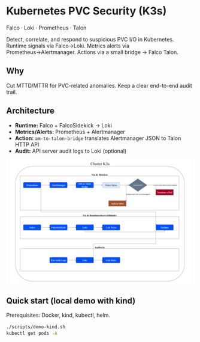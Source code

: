 # Kubernetes PVC Security (K3s)

Falco · Loki · Prometheus · Talon

Detect, correlate, and respond to suspicious PVC I/O in Kubernetes.
Runtime signals via Falco→Loki.
Metrics alerts via Prometheus→Alertmanager.
Actions via a small bridge → Falco Talon.

## Why

Cut MTTD/MTTR for PVC-related anomalies.
Keep a clear end-to-end audit trail.

## Architecture

- **Runtime:** Falco + FalcoSidekick → Loki
- **Metrics/Alerts:** Prometheus + Alertmanager
- **Action:** `am-to-talon-bridge` translates Alertmanager JSON to Talon HTTP API
- **Audit:** API server audit logs to Loki (optional)

![Architecture](docs/architecture.png)

## Quick start (local demo with kind)

Prerequisites: Docker, kind, kubectl, helm.

```bash
./scripts/demo-kind.sh
kubectl get pods -A
